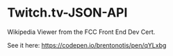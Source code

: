 # Twitch.tv-JSON-API

Wikipedia Viewer from the FCC Front End Dev Cert.

See it here: https://codepen.io/brentonotis/pen/qYLxbg

